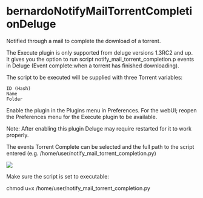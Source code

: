 bernardoNotifyMailTorrentCompletionDeluge
=========================================

Notified through a mail to complete the download of a torrent.

 The Execute plugin is only supported from deluge versions 1.3RC2 and up. It gives you the option to run script notify_mail_torrent_completion.p events in Deluge (Event complete:when a torrent has finished downloading).

The script to be executed will be supplied with three Torrent variables:

    ID (Hash)
    Name
    Folder
        
Enable the plugin in the Plugins menu in Preferences. For the webUI; reopen the Preferences menu for the Execute plugin to be available.

Note: After enabling this plugin Deluge may require restarted for it to work properly.

The events Torrent Complete can be selected and the full path to the script entered (e.g. /home/user/notify_mail_torrent_completion.py)         

<img src="https://raw.github.com/bernardosecades/bernardoNotifyMailTorrentCompletionDeluge/master/screenshot.png" />

Make sure the script is set to executable: 

chmod u+x /home/user/notify_mail_torrent_completion.py
